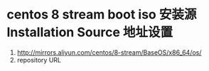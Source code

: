 # centos 8 stream boot iso 安装源 Installation Source 地址设置

1. http://mirrors.aliyun.com/centos/8-stream/BaseOS/x86_64/os/
2. repository URL